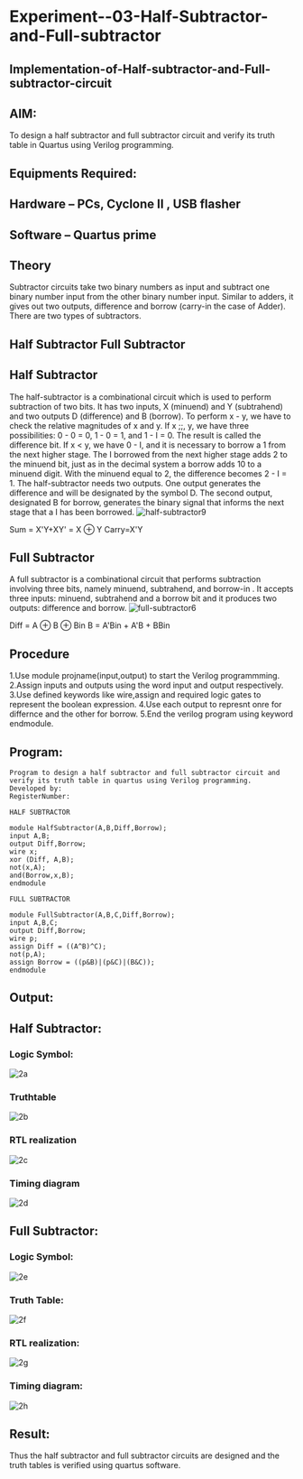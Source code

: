 # Experiment--03-Half-Subtractor-and-Full-subtractor
## Implementation-of-Half-subtractor-and-Full-subtractor-circuit
## AIM:
To design a half subtractor and full subtractor circuit and verify its truth table in Quartus using Verilog programming.

## Equipments Required:
## Hardware – PCs, Cyclone II , USB flasher
## Software – Quartus prime
## Theory
Subtractor circuits take two binary numbers as input and subtract one binary number input from the other binary number input. Similar to adders, it gives out two outputs, difference and borrow (carry-in the case of Adder). There are two types of subtractors.

## Half Subtractor Full Subtractor
## Half Subtractor
The half-subtractor is a combinational circuit which is used to perform subtraction of two bits. It has two inputs, X (minuend) and Y (subtrahend) and two outputs D (difference) and B (borrow). To perform x - y, we have to check the relative magnitudes of x and y. If x ;;, y, we have three possibilities: 0 - 0 = 0, 1 - 0 = 1, and 1 - I = 0. The result is called the difference bit. If x < y, we have 0 - I, and it is necessary to borrow a 1 from the next higher stage. The I borrowed from the next higher stage adds 2 to the minuend bit, just as in the decimal system a borrow adds 10 to a minuend digit. With the minuend equal to 2, the difference becomes 2 - I = 1. The half-subtractor needs two outputs. One output generates the difference and will be designated by the symbol D. The second output, designated B for borrow, generates the binary signal that informs the next stage that a I has been borrowed.
![half-subtractor9](https://user-images.githubusercontent.com/36288975/166112538-58c3bc7c-ee5d-4e6a-ac8d-8e8328efe27a.png)


Sum = X'Y+XY' = X ⊕ Y
Carry=X'Y

## Full Subtractor
A full subtractor is a combinational circuit that performs subtraction involving three bits, namely minuend, subtrahend, and borrow-in . It accepts three inputs: minuend, subtrahend and a borrow bit and it produces two outputs: difference and borrow. 
![full-subtractor6](https://user-images.githubusercontent.com/36288975/166112541-24c68359-3de8-4674-ae22-8272ffc385ed.png)


Diff = A ⊕ B ⊕ Bin B = A'Bin + A'B + BBin

## Procedure

1.Use module projname(input,output) to start the Verilog programmming. 
2.Assign inputs and outputs using the word input and output respectively.
3.Use defined keywords like wire,assign and required logic gates to represent the boolean expression. 
4.Use each output to represnt onre for differnce and the other for borrow. 
5.End the verilog program using keyword endmodule. 

## Program:
```
Program to design a half subtractor and full subtractor circuit and verify its truth table in quartus using Verilog programming.
Developed by: 
RegisterNumber:  
```
```
HALF SUBTRACTOR

module HalfSubtractor(A,B,Diff,Borrow);
input A,B;
output Diff,Borrow;
wire x;
xor (Diff, A,B);
not(x,A);
and(Borrow,x,B);
endmodule

FULL SUBTRACTOR

module FullSubtractor(A,B,C,Diff,Borrow);
input A,B,C;
output Diff,Borrow;
wire p;
assign Diff = ((A^B)^C);
not(p,A);
assign Borrow = ((p&B)|(p&C)|(B&C));
endmodule
```

## Output:

## Half Subtractor:
### Logic Symbol:
![2a](https://user-images.githubusercontent.com/93427345/196042561-c9addcbc-26d1-4af8-925a-3314516890af.png)

### Truthtable
![2b](https://user-images.githubusercontent.com/93427345/196042570-67f4ed18-b640-4d91-8132-168d81ae874e.png)

### RTL realization
![2c](https://user-images.githubusercontent.com/93427345/196042583-5cd8b6d7-a9e4-49be-ad66-64c7bcf6450c.png)

### Timing diagram 
![2d](https://user-images.githubusercontent.com/93427345/196042615-59ac8735-8d0a-443c-973d-12385073728e.png)

## Full Subtractor:
### Logic Symbol:
![2e](https://user-images.githubusercontent.com/93427345/196042705-f65a9eb8-9ca9-40ee-b5b2-517a76c1194e.png)

### Truth Table:
![2f](https://user-images.githubusercontent.com/93427345/196042719-050d7ebf-cab1-42de-96ce-616e3ffee611.png)

### RTL realization:
![2g](https://user-images.githubusercontent.com/93427345/196042769-76dbfc23-a136-4509-bed6-0dc6e8aa0da3.png)

### Timing diagram:
![2h](https://user-images.githubusercontent.com/93427345/196042781-d9d8787a-3183-44cc-86de-a702e12b3651.png)

## Result:
Thus the half subtractor and full subtractor circuits are designed and the truth tables is verified using quartus software.


